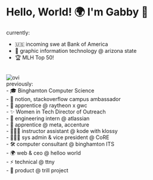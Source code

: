 # Hello, World! 🌍 I'm Gabby 👋

currently: 
* 🇺🇸 incoming swe at Bank of America
* 🎨 graphic information technology @ arizona state
* 🏆 MLH Top 50!

<br>
<img src="https://github-readme-stats.vercel.app/api/top-langs?username=gbanaag&show_icons=true&locale=en&layout=compact&theme=chartreuse-dark" alt="ovi" />
<br>
previously: <br> 
- 🎓 Binghamton Computer Science <br>
- 📝 notion, stackoverflow campus ambassador <br> 
- 🚀 apprentice @ raytheon x gwc <br> 
- ✨ Women in Tech Director of Outreach  <br> 
- 🤝 engineering intern @ atlassian <br>
- 🔌 apprentice @ meta, accenture <br>
- 👩🏻‍🏫 instructor assistant @ kode with klossy <br>
- 👩🏻‍💻 sys admin & vice president @ CoRE <br>
- 🛠 computer consultant @ binghamton ITS <br>
- 🌍 web & ceo @ helloo world <br>
- ⚡️ technical @ ttny  <br>
- 🦋 product @ trill project

<!--
**gbanaag/gbanaag** is a ✨ _special_ ✨ repository because its `README.md` (this file) appears on your GitHub profile.

Here are some ideas to get you started:

- 🔭 I’m currently working on ...
- 🌱 I’m currently learning ...
- 👯 I’m looking to collaborate on ...
- 🤔 I’m looking for help with ...
- 💬 Ask me about ...
- 📫 How to reach me: ...
- 😄 Pronouns: ...
- ⚡ Fun fact: ...
-->
